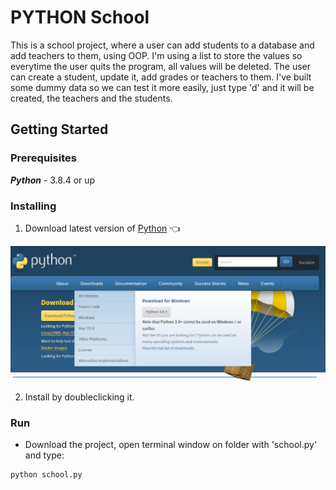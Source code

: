 # PYTHON School

This is a school project, where a user can add students to a database and add teachers to them, using OOP. I'm using a list to store the values so everytime the user quits the program, all values will be deleted.
The user can create a student, update it, add grades or teachers to them. I've built some dummy data so we can test it more easily, just type 'd' and it will be created, the teachers and the students.


## Getting Started

### Prerequisites

  ***Python*** - 3.8.4 or up
 

### Installing

  1. Download latest version of [Python](https://www.python.org/downloads/) :point_left:

  ![alt text](https://github.com/amssdias/PYTHON--School/blob/version1/img/python-download.png)

  2. Install by doubleclicking it.
  
### Run
 
 - Download the project, open terminal window on folder with 'school.py' and type:
 ```
 python school.py
 ```
